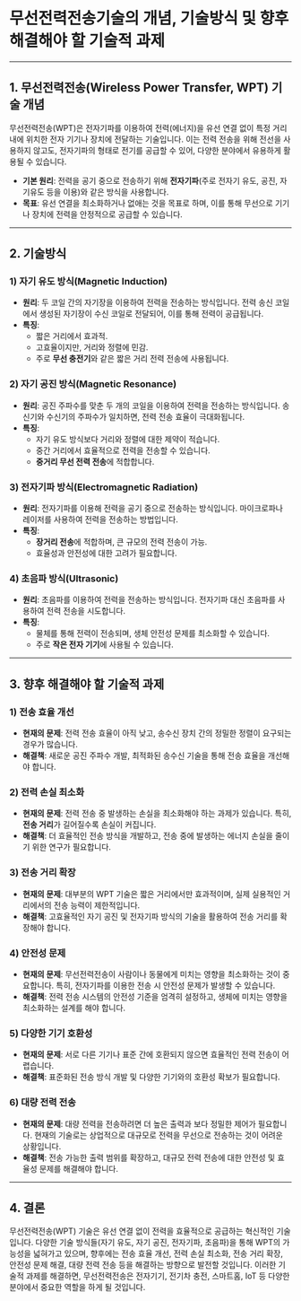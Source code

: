 # 무선전력전송기술의 개념, 기술방식 및 향후 해결해야 할 기술적 과제

---

## 1. **무선전력전송(Wireless Power Transfer, WPT) 기술 개념**

무선전력전송(WPT)은 전자기파를 이용하여 전력(에너지)을 유선 연결 없이 특정 거리 내에 위치한 전자 기기나 장치에 전달하는 기술입니다. 이는 전력 전송을 위해 전선을 사용하지 않고도, 전자기파의 형태로 전기를 공급할 수 있어, 다양한 분야에서 유용하게 활용될 수 있습니다.

- **기본 원리**: 전력을 공기 중으로 전송하기 위해 **전자기파**(주로 전자기 유도, 공진, 자기유도 등을 이용)와 같은 방식을 사용합니다.
- **목표**: 유선 연결을 최소화하거나 없애는 것을 목표로 하며, 이를 통해 무선으로 기기나 장치에 전력을 안정적으로 공급할 수 있습니다.

---

## 2. **기술방식**

### 1) **자기 유도 방식(Magnetic Induction)**

- **원리**: 두 코일 간의 자기장을 이용하여 전력을 전송하는 방식입니다. 전력 송신 코일에서 생성된 자기장이 수신 코일로 전달되어, 이를 통해 전력이 공급됩니다.
- **특징**: 
  - 짧은 거리에서 효과적.
  - 고효율이지만, 거리와 정렬에 민감.
  - 주로 **무선 충전기**와 같은 짧은 거리 전력 전송에 사용됩니다.

### 2) **자기 공진 방식(Magnetic Resonance)**

- **원리**: 공진 주파수를 맞춘 두 개의 코일을 이용하여 전력을 전송하는 방식입니다. 송신기와 수신기의 주파수가 일치하면, 전력 전송 효율이 극대화됩니다.
- **특징**:
  - 자기 유도 방식보다 거리와 정렬에 대한 제약이 적습니다.
  - 중간 거리에서 효율적으로 전력을 전송할 수 있습니다.
  - **중거리 무선 전력 전송**에 적합합니다.

### 3) **전자기파 방식(Electromagnetic Radiation)**

- **원리**: 전자기파를 이용해 전력을 공기 중으로 전송하는 방식입니다. 마이크로파나 레이저를 사용하여 전력을 전송하는 방법입니다.
- **특징**:
  - **장거리 전송**에 적합하며, 큰 규모의 전력 전송이 가능.
  - 효율성과 안전성에 대한 고려가 필요합니다.

### 4) **초음파 방식(Ultrasonic)**

- **원리**: 초음파를 이용하여 전력을 전송하는 방식입니다. 전자기파 대신 초음파를 사용하여 전력 전송을 시도합니다.
- **특징**:
  - 물체를 통해 전력이 전송되며, 생체 안전성 문제를 최소화할 수 있습니다.
  - 주로 **작은 전자 기기**에 사용될 수 있습니다.

---

## 3. **향후 해결해야 할 기술적 과제**

### 1) **전송 효율 개선**

- **현재의 문제**: 전력 전송 효율이 아직 낮고, 송수신 장치 간의 정밀한 정렬이 요구되는 경우가 많습니다.
- **해결책**: 새로운 공진 주파수 개발, 최적화된 송수신 기술을 통해 전송 효율을 개선해야 합니다.

### 2) **전력 손실 최소화**

- **현재의 문제**: 전력 전송 중 발생하는 손실을 최소화해야 하는 과제가 있습니다. 특히, **전송 거리**가 길어질수록 손실이 커집니다.
- **해결책**: 더 효율적인 전송 방식을 개발하고, 전송 중에 발생하는 에너지 손실을 줄이기 위한 연구가 필요합니다.

### 3) **전송 거리 확장**

- **현재의 문제**: 대부분의 WPT 기술은 짧은 거리에서만 효과적이며, 실제 실용적인 거리에서의 전송 능력이 제한적입니다.
- **해결책**: 고효율적인 자기 공진 및 전자기파 방식의 기술을 활용하여 전송 거리를 확장해야 합니다.

### 4) **안전성 문제**

- **현재의 문제**: 무선전력전송이 사람이나 동물에게 미치는 영향을 최소화하는 것이 중요합니다. 특히, 전자기파를 이용한 전송 시 안전성 문제가 발생할 수 있습니다.
- **해결책**: 전력 전송 시스템의 안전성 기준을 엄격히 설정하고, 생체에 미치는 영향을 최소화하는 설계를 해야 합니다.

### 5) **다양한 기기 호환성**

- **현재의 문제**: 서로 다른 기기나 표준 간에 호환되지 않으면 효율적인 전력 전송이 어렵습니다.
- **해결책**: 표준화된 전송 방식 개발 및 다양한 기기와의 호환성 확보가 필요합니다.

### 6) **대량 전력 전송**

- **현재의 문제**: 대량 전력을 전송하려면 더 높은 출력과 보다 정밀한 제어가 필요합니다. 현재의 기술로는 상업적으로 대규모로 전력을 무선으로 전송하는 것이 어려운 상황입니다.
- **해결책**: 전송 가능한 출력 범위를 확장하고, 대규모 전력 전송에 대한 안전성 및 효율성 문제를 해결해야 합니다.

---

## 4. **결론**

무선전력전송(WPT) 기술은 유선 연결 없이 전력을 효율적으로 공급하는 혁신적인 기술입니다. 다양한 기술 방식들(자기 유도, 자기 공진, 전자기파, 초음파)을 통해 WPT의 가능성을 넓혀가고 있으며, 향후에는 전송 효율 개선, 전력 손실 최소화, 전송 거리 확장, 안전성 문제 해결, 대량 전력 전송 등을 해결하는 방향으로 발전할 것입니다. 이러한 기술적 과제를 해결하면, 무선전력전송은 전자기기, 전기차 충전, 스마트홈, IoT 등 다양한 분야에서 중요한 역할을 하게 될 것입니다.
